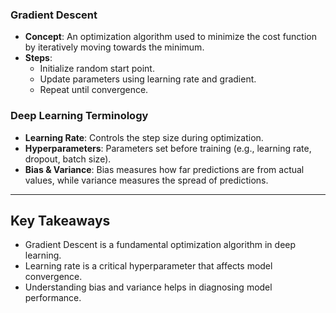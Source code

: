 ### Gradient Descent
- **Concept**: An optimization algorithm used to minimize the cost function by iteratively moving towards the minimum.
- **Steps**:
  - Initialize random start point.
  - Update parameters using learning rate and gradient.
  - Repeat until convergence.

### Deep Learning Terminology
- **Learning Rate**: Controls the step size during optimization.
- **Hyperparameters**: Parameters set before training (e.g., learning rate, dropout, batch size).
- **Bias & Variance**: Bias measures how far predictions are from actual values, while variance measures the spread of predictions.

---

## Key Takeaways
- Gradient Descent is a fundamental optimization algorithm in deep learning.
- Learning rate is a critical hyperparameter that affects model convergence.
- Understanding bias and variance helps in diagnosing model performance.

